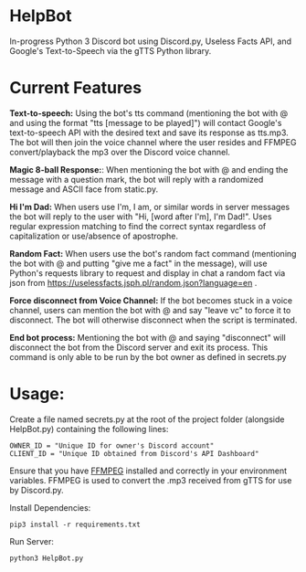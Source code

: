 # HelpBot

In-progress Python 3 Discord bot using Discord.py, Useless Facts API, and Google's Text-to-Speech via the gTTS Python library.

# Current Features

**Text-to-speech:** Using the bot's tts command (mentioning the bot with @ and using the format "tts [message to be played]") will contact Google's text-to-speech API with the desired text and save its response as tts.mp3. The bot will then join the voice channel where the user resides and FFMPEG convert/playback the mp3 over the Discord voice channel. 

**Magic 8-ball Response:**: When mentioning the bot with @ and ending the message with a question mark, the bot will reply with a randomized message and ASCII face from static.py. 

**Hi I'm Dad:** When users use I'm, I am, or similar words in server messages the bot will reply to the user with "Hi, [word after I'm], I'm Dad!". Uses regular expression matching to find the correct syntax regardless of capitalization or use/absence of apostrophe. 

**Random Fact:** When users use the bot's random fact command (mentioning the bot with @ and putting "give me a fact" in the message), will use Python's requests library to request and display in chat a random fact via json from https://uselessfacts.jsph.pl/random.json?language=en . 

**Force disconnect from Voice Channel:** If the bot becomes stuck in a voice channel, users can mention the bot with @ and say "leave vc" to force it to disconnect. The bot will otherwise disconnect when the script is terminated. 

**End bot process:** Mentioning the bot with @ and saying "disconnect" will disconnect the bot from the Discord server and exit its process. This command is only able to be run by the bot owner as defined in secrets.py

# Usage:

Create a file named secrets.py at the root of the project folder (alongside HelpBot.py) containing the following lines:

```
OWNER_ID = "Unique ID for owner's Discord account"
CLIENT_ID = "Unique ID obtained from Discord's API Dashboard"
```

Ensure that you have [FFMPEG](https://ffmpeg.org/) installed and correctly in your environment variables. FFMPEG is used to convert the .mp3 received from gTTS for use by Discord.py.

Install Dependencies:

```
pip3 install -r requirements.txt
```

Run Server:

```
python3 HelpBot.py
```
